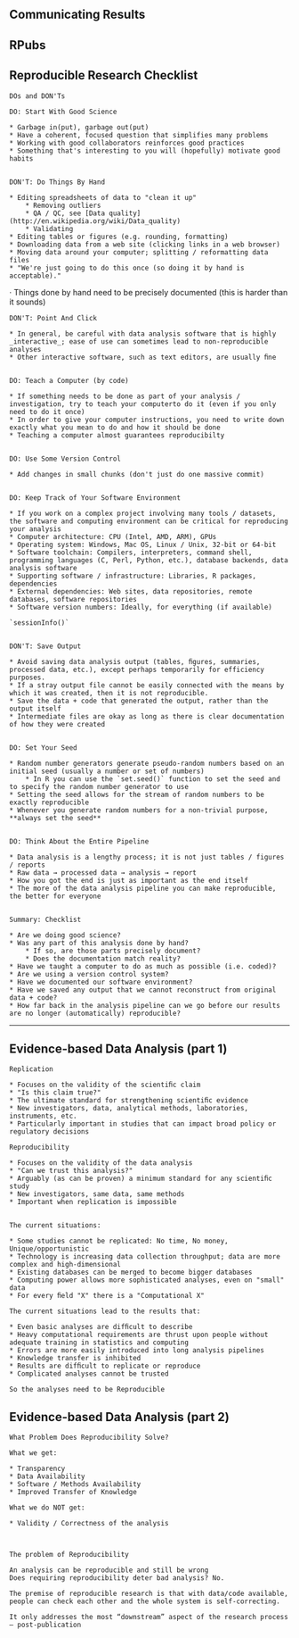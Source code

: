 ## Communicating Results

## RPubs	
	
## Reproducible Research Checklist
	
	DOs and DON'Ts
	
	DO: Start With Good Science

	* Garbage in(put), garbage out(put)
	* Have a coherent, focused question that simplifies many problems
	* Working with good collaborators reinforces good practices
	* Something that's interesting to you will (hopefully) motivate good habits
	
	
	DON'T: Do Things By Hand

	* Editing spreadsheets of data to "clean it up"
		* Removing outliers
		* QA / QC, see [Data quality](http://en.wikipedia.org/wiki/Data_quality)
		* Validating
	* Editing tables or figures (e.g. rounding, formatting)
	* Downloading data from a web site (clicking links in a web browser)
	* Moving data around your computer; splitting / reformatting data files
	* "We're just going to do this once (so doing it by hand is acceptable)."
·
	Things done by hand need to be precisely documented (this is harder than it sounds)
	
	
	DON'T: Point And Click
	
	* In general, be careful with data analysis software that is highly _interactive_; ease of use can sometimes lead to non-reproducible analyses
	* Other interactive software, such as text editors, are usually ﬁne
	
	
	DO: Teach a Computer (by code)

	* If something needs to be done as part of your analysis / investigation, try to teach your computerto do it (even if you only need to do it once)
	* In order to give your computer instructions, you need to write down exactly what you mean to do and how it should be done
	* Teaching a computer almost guarantees reproducibilty
	
	
	DO: Use Some Version Control
	
	* Add changes in small chunks (don't just do one massive commit)
	
	
	DO: Keep Track of Your Software Environment
	
	* If you work on a complex project involving many tools / datasets, the software and computing environment can be critical for reproducing your analysis
	* Computer architecture: CPU (Intel, AMD, ARM), GPUs
	* Operating system: Windows, Mac OS, Linux / Unix, 32-bit or 64-bit
	* Software toolchain: Compilers, interpreters, command shell, programming languages (C, Perl, Python, etc.), database backends, data analysis software
	* Supporting software / infrastructure: Libraries, R packages, dependencies
	* External dependencies: Web sites, data repositories, remote databases, software repositories
	* Software version numbers: Ideally, for everything (if available)
	
	`sessionInfo()`
	
	
	DON'T: Save Output
	
	* Avoid saving data analysis output (tables, ﬁgures, summaries, processed data, etc.), except perhaps temporarily for efficiency purposes.
	* If a stray output file cannot be easily connected with the means by which it was created, then it is not reproducible.
	* Save the data + code that generated the output, rather than the output itself
	* Intermediate files are okay as long as there is clear documentation of how they were created
	
	
	DO: Set Your Seed
	
	* Random number generators generate pseudo-random numbers based on an initial seed (usually a number or set of numbers)
		* In R you can use the `set.seed()` function to set the seed and to specify the random number generator to use
	* Setting the seed allows for the stream of random numbers to be exactly reproducible
	* Whenever you generate random numbers for a non-trivial purpose, **always set the seed**

	
	DO: Think About the Entire Pipeline
	
	* Data analysis is a lengthy process; it is not just tables / figures / reports
	* Raw data → processed data → analysis → report
	* How you got the end is just as important as the end itself
	* The more of the data analysis pipeline you can make reproducible, the better for everyone
	
	
	Summary: Checklist
	
	* Are we doing good science?
	* Was any part of this analysis done by hand?
		* If so, are those parts precisely document?
		* Does the documentation match reality?
	* Have we taught a computer to do as much as possible (i.e. coded)?
	* Are we using a version control system?
	* Have we documented our software environment?
	* Have we saved any output that we cannot reconstruct from original data + code?
	* How far back in the analysis pipeline can we go before our results are no longer (automatically) reproducible?	
	
-----

## Evidence-based Data Analysis (part 1)
	
	Replication

	* Focuses on the validity of the scientiﬁc claim
	* "Is this claim true?"
	* The ultimate standard for strengthening scientiﬁc evidence
	* New investigators, data, analytical methods, laboratories, instruments, etc.
	* Particularly important in studies that can impact broad policy or regulatory decisions
	
	Reproducibility
	
	* Focuses on the validity of the data analysis
	* "Can we trust this analysis?"
	* Arguably (as can be proven) a minimum standard for any scientiﬁc study
	* New investigators, same data, same methods
	* Important when replication is impossible
	
	
	The current situations:
	
	* Some studies cannot be replicated: No time, No money, Unique/opportunistic
	* Technology is increasing data collection throughput; data are more complex and high-dimensional
	* Existing databases can be merged to become bigger databases
	* Computing power allows more sophisticated analyses, even on "small" data
	* For every ﬁeld "X" there is a "Computational X"
	
	The current situations lead to the results that:
	
	* Even basic analyses are difﬁcult to describe
	* Heavy computational requirements are thrust upon people without adequate training in statistics and computing
	* Errors are more easily introduced into long analysis pipelines
	* Knowledge transfer is inhibited
	* Results are difﬁcult to replicate or reproduce
	* Complicated analyses cannot be trusted
	
	So the analyses need to be Reproducible
	
## Evidence-based Data Analysis (part 2)

	What Problem Does Reproducibility Solve?

	What we get:
	
	* Transparency
	* Data Availability
	* Software / Methods Availability
	* Improved Transfer of Knowledge
	
	What we do NOT get:
	
	* Validity / Correctness of the analysis
	
	
	
	The problem of Reproducibility
	
	An analysis can be reproducible and still be wrong
	Does requiring reproducibility deter bad analysis? No.
	
	The premise of reproducible research is that with data/code available, people can check each other and the whole system is self-correcting.
	
	It only addresses the most “downstream” aspect of the research process – post-publication
	
	
	
	
	
	
	
	
	
	
	
	